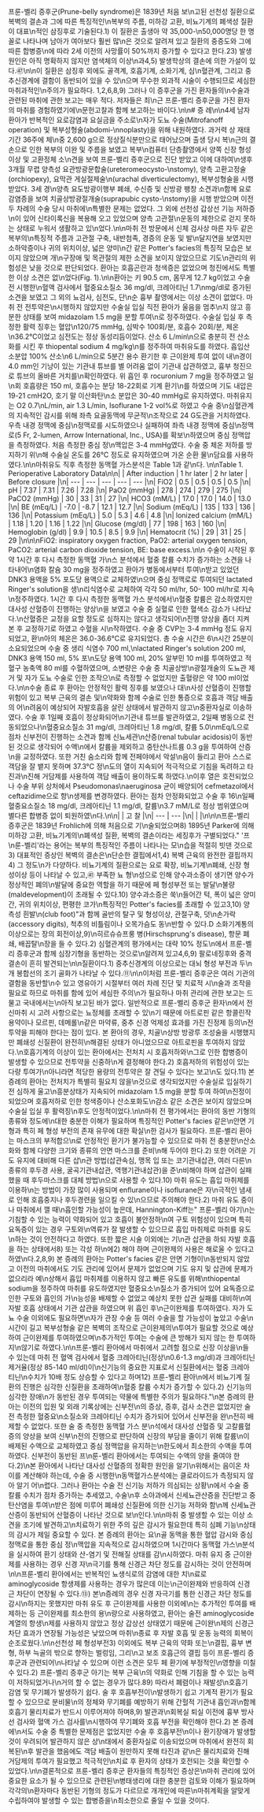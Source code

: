 프룬-벨리 증후군(Prune-belly syndrome)은 1839년 처음 보\n고된 선천성 질환으로 복벽의 결손과 그에 따른 특징적인\n복부의 주름, 미하강 고환, 비뇨기계의 폐색성 질환이 대표\n적인 삼징후로 기술된다.1) 이 질환은 출생아 약 35,000-\n50,000명당 한 명 꼴로 나타나며 남아가 여아보다 훨씬 많\n은 것으로 알려져 있고 질환의 중증도와 그에 따른 합병증\n에 따라 2세 이전의 사망률이 50%까지 증가할 수 있다고 한다.23) 발생 원인은 아직 명확하지 않지만 염색체의 이상\n과4,5) 발생학상의 결손에 의한 가설이 있다.㊼\n\n이 질환은 삼징후 외에도 골격계, 호흡기계, 소화기계, 심\n혈관계, 그리고 중추신경계에 결함이 동반되어 있을 수 있\n으며 무수한 외과적 시술이 수행되므로 세심한 마취과적인\n주의가 필요하다. 1,2,6,8,9) 그러나 이 증후군을 가진 환자들의\n수술과 관련된 마취에 관한 보고는 매우 적다. 저자들은 최\n근 프룬-벨리 증후군을 가진 환자의 마취를 경험하였기에\n문헌고찰과 함께 보고하는 바이다.\n\n# 증 례\n\n4세 남자 환아가 반복적인 요로감염과 요실금을 주소로\n자가 도뇨 수술(Mitrofanoff operation) 및 복부성형술(abdomi-\nnoplasty)을 위해 내원하였다. 과거력 상 재태기간 36주에 체\n중 2,600 g으로 정상질식분만으로 태어났으며 출생 당시 복\n근의 결손으로 인한 복부의 이완 및 주름을 보였고 복부\n컴퓨터 단층촬영에서 양쪽 신장 형성이상 및 고환정체 소\n견을 보여 프룬-벨리 증후군으로 진단 받았고 이에 대하여\n생후 3개월 무렵 양측성 요관방광문합술(ureteromeocysto-\nstomy), 양측 고환고정술(orchiopexy), 요막관 게실절제술\n(urachal diverticulectomy), 복부성형술을 시행 받았다. 3세 경\n양측 요도방광이행부 폐쇄, 수신증 및 신방광 팽창 소견과\n함께 요로감염증을 보여 치골상방광절개술(suprapubic cysto-\nstomy)을 시행 받았으며 이전 두 차례의 수술 당시 마취에\n특별한 문제는 없었다. 그 외에 선천성 갑상선 기능 저하증\n이 있어 신타이록신을 복용해 오고 있었으며 양측 고관절\n운동의 제한으로 걷지 못하는 상태로 누워서 생활하고 있\n었다.\n\n마취 전 방문에서 신체 검사상 마른 자두 같은 복부의\n특징적 주름과 고관절 구축, 내반첨족, 경증의 운동 및 발\n달지연을 보였지만 소하악증이나 귀의 위치이상, 넓은 양미\n간 같은 Potter's facies의 특징적 모습은 보이지 않았으며 개\n구장애 및 목관절의 제한 소견을 보이지 않았으므로 기도\n관리의 위험성은 낮을 것으로 판단되었다. 환아는 호흡곤란과 청색증은 없었으며 청진에서도 특별한 이상 소견은 없\n었다(Fig. 1).\n\n환아는 키 90.5 cm, 몸무게 12.7 kg이었고 수술 전 시행한\n혈액 검사에서 혈중요소질소 36 mg/dl, 크레아티닌 1.7\nmg/dl로 증가된 소견을 보였고 그 외의 뇨검사, 심전도, 단\n순 흉부 촬영에서는 이상 소견이 없었다. 마취 전 전투약은\n시행하지 않았지만 수술실 입실 직전 환아가 울음을 멈추\n지 않고 흥분한 상태를 보여 midazolam 1.5 mg을 분할 투여\n로 정주하였다. 수술실 입실 후 측정한 활력 징후는 혈압\n120/75 mmHg, 심박수 100회/분, 호흡수 20회/분, 체온\n36.2°C이었고 심전도는 정상 동성리듬이었다. 산소 6 L/min\n으로 충분히 전 산소화를 시킨 후 thiopental sodium 4 mg/kg\n를 정주하여 마취유도를 하였다. 흡입산소분압 100% 산소\n6 L/min으로 5분간 용수 환기한 후 근이완제 투여 없이 내\n경이 4.0 mm인 기낭이 있는 기관내 튜브를 별 어려움 없이 기관내 삽관하였고, 흉부 청진으로 튜브의 올바른 거치를\n확인하였다. 위 흡인 후 rocuronium 7 mg을 정주하였고 일\n회 호흡량은 150 ml, 호흡수는 분당 18-22회로 기계 환기\n를 하였으며 기도 내압은 19-21 cmH2O, 호기 말 이산화탄\n소 분압은 30-40 mmHg로 유지하였다. 마취유지는 O2 0.7\nL/min, air 1.3 L/min, Isoflurane 1-2 vol%로 하였고 수술 중\n심혈관계의 지속적인 감시를 위해 좌측 요골동맥에 무균적\n조작으로 24 G도관을 거치하였다. 우측 내경 정맥에 중심\n정맥로를 시도하였으나 실패하여 좌측 내경 정맥에 중심\n정맥로(5 Fr, 2-lumen, Arrow International, Inc., USA)를 확보\n하였으며 중심 정맥압을 측정하였다. 처음 측정한 중심 정\n맥압은 3-4 mmHg였다. 수술 중 체온 저하를 방지하기 위\n해 수술실 온도를 26°C 정도로 유지하였으며 가온 순환 물\n담요를 사용하였다.\n\n마취유도 직후 측정한 동맥혈 가스분석은 Table 1과 같\n다. \n\nTable 1. Perioperative Laboratory Data\n\n|  | After induction | 1 hr later | 2 hr later | Before closure |\n| --- | --- | --- | --- | --- |\n| FiO2 | 0.5 | 0.5 | 0.5 | 0.5 |\n| pH | 7.37 | 7.31 | 7.26 | 7.28 |\n| PaO2 (mmHg) | 278 | 274 | 279 | 275 |\n| PaCO2 (mmHg) | 30 | 33 | 31 | 27 |\n| HCO3 (mM/L) | 17.0 | 17.0 | 14.0 | 13.0 |\n| BE (mEq/L) | -7.0 | -8.7 | 12.1 | 12.7 |\n| Sodium (mEq/L) | 135 | 133 | 136 | 136 |\n| Potassium (mEq/L) | 5.0 | 5.3 | 4.6 | 4.8 |\n| lonized calcium (mM/L) | 1.18 | 1.20 | 1.16 | 1.22 |\n| Glucose (mg/dl) | 77 | 198 | 163 | 160 |\n| Hemoglobin (g/dl) | 9.9 | 10.5 | 8.5 | 9.9 |\n| Hematocrit (%) | 29 | 31 | 25 | 29 |\n\n\nFiO2: inspiratory oxygen fraction, PaO2: arterial oxygen tension, PaCO2: arterial carbon dioxide tension, BE: base excess.\n\n 수술이 시작된 후 약 1시간 후 다시 측정한 동맥혈 가\n스 분석에서 혈중 칼륨 수치가 증가하는 소견을 나타내어\n염화 칼슘 30 mg을 정주하였고 환아가 병동에서부터 투여\n받고 있었던 DNK3 용액을 5% 포도당 용액으로 교체하였\n으며 중심 정맥로로 투여되던 lactated Ringer's solution을 생\n리식염수로 교체하여 각각 50 ml/hr, 50- 100 ml/hr로 지속\n정주하였다. 1시간 후 다시 측정한 동맥혈 가스 분석에서\n혈중 칼륨은 감소하였지만 대사성 산혈증이 진행하는 양상\n을 보였고 수술 중 실혈로 인한 혈색소 감소가 나타났다.\n산혈증은 교정을 요할 정도로 심하지는 않다고 생각되어\n진행 양상을 좀더 지켜본 후 교정하기로 하였고 수혈을 시\n작하였다. 수술 중 CVP는 3-4 mmHg 정도 유지되었고, 환\n아의 체온은 36.0-36.6°C로 유지되었다. 총 수술 시간은 6\n시간 25분이 소요되었으며 수술 중 생리 식염수 700 ml,\nlactated Ringer's solution 200 ml, DNK3 용액 150 ml, 5% 포\n도당 용액 100 ml, 20% 알부민 10 ml를 투여하였고 적혈구 농축액 80 ml를 수혈하였으며, 소변량은 수술 중 치골상방\n광절개술의 도뇨관 제거 및 자가 도뇨 수술로 인한 조작으\n로 측정할 수 없었지만 출혈량은 약 100 ml이었다.\n\n수술 종료 후 환아는 안정적인 활력 징후를 보였으나 대\n사성 산혈증이 진행할 위험이 있고 복부 근육의 결손 및\n약화와 함께 수술로 인한 통증으로 호흡과 객담 배출의 어\n려움이 예상되어 자발호흡을 살린 상태에서 발관하지 않고\n중환자실로 이송하였다. 수술 후 1일째 호흡이 정상화되어\n기관내 튜브를 발관하였고, 2일째 병동으로 전동되었으나\n혈중요소질소 31 mg/dl, 크레아티닌 1.8 mg/dl, 칼륨 5.0\nmEq/L으로 점차 신부전이 진행하는 소견과 함께 신뇨세관\n산증(renal tubular acidosis)이 동반된 것으로 생각되어 수액\n에서 칼륨을 제외하고 중탄산나트륨 0.3 g을 투여하여 산증\n을 교정하였다. 또한 거친 숨소리와 함께 전페야에서 악설\n음이 들리고 환아 스스로 객담을 잘 뱉지 못하며 37.3°C 정\n도의 열이 지속되어 적극적으로 기침을 독려하고 타진과\n진해 거담제를 사용하여 객담 배출이 용이하도록 하였다.\n이후 열은 호전되었으나 수술 부위 상처에서 Pseudomonas\naeruginosa 균이 배양되어 cefmetazol에서 ceftazidime으로 항\n생제를 변경하였다. 환아는 점차 안정화되었고 수술 후 16\n일째 혈중요소질소 18 mg/dl, 크레아티닌 1.1 mg/dl, 칼륨\n3.7 mM/L로 정상 범위였으며 별다른 합병증 없이 퇴원하였\n다.\n\n|  | 고 찰 |\n| --- | --- |\n|  |  |\n\n\n프룬-벨리 증후군은 1839년 Frohlich에 의해 처음으로 기\n술되었으며8) 1895년 Parker에 의해 미하강 고환, 비뇨기계의\n폐색성 질환, 복벽의 결손이라는 세징후가 구별되었다.\" '프\n룬-벨리'라는 용어는 복부의 특징적인 주름이 나타나는 모\n습을 적절히 빗댄 것으로3) 대표적인 증상인 복벽의 결손은\n단순한 결핍에서1,4) 복벽 근육의 완전한 결핍까지4) 그 정도\n가 다양하다. 비뇨기계의 질환으로는 요로 확장, 비뇨기계\n폐쇄, 신장 형성이상 등이 나타날 수 있고,㊶ 부족한 뇨 형\n성으로 인해 양수과소증이 생기면 양수가 정상적인 폐의\n발달에 중요한 역할을 하기 때문에 페 형성부전 또는 발달\n불량(maldevelopment)이 초래될 수 있다.10) 양수과소증은 쑥\n들어간 턱, 폭이 넓은 양미간, 귀의 위치이상, 편평한 코가\n특징적인 Potter's facies를 초래할 수 있고3,10) 양측성 흰발\n(club foot)\"과 함께 골반의 탈구 및 형성이상, 관절구축, 덧\n손가락(accessory digits), 척추의 비틀림이나 오목가슴도 동\n반할 수 있다.D 소화기계통의 이상으로는 장의 회전이상,9)\n히르슈슈프룽 병(Hirschsprung's disease), 항문 폐쇄, 배꼽탈\n장을 들 수 있다.2) 심혈관계의 평가에서는 대략 10% 정도\n에서 프룬-벨리 증후군과 함께 심장기형을 동반하는 것으로\n알려져 있고4,6,9) 팔로네징후와 중격 결손이 흔히 발견되는\n\n질환이다.1) 중추신경계의 이상으로는 대뇌 형성 부전과 두\n개 봉합선의 조기 골화가 나타날 수 있다.⑪\n\n이처럼 프룬-벨리 증후군은 여러 기관의 결함을 동반할\n수 있고 영유아기 시절부터 여러 차례 진단 및 치료적 시\n술과 조작을 필요로 하므로 마취를 함에 있어 세심한 주의\n가 필요하나 마취 관리에 관한 보고는 드물고 국내에서는\n아직 보고된 바가 없다. 일반적으로 프룬-벨리 증후군 환자\n에서 전신마취 시 고려 사항으로는 뇨정체를 초래할 수 있\n기 때문에 아트로핀 같은 항콜린작용약이나 모르핀, 데메롤\n같은 마약류, 중추 신경 억제성 효과를 가진 진정제 등의\n전투약을 피해야 한다는 점이 있다. 본 환아의 경우, 치골\n상방 방광루 조성술을 시행했지만 폐쇄성 신질환이 완전히\n해결된 상태가 아니었으므로 아트로핀을 투여하지 않았다.\n호흡기계의 이상이 있는 환아에서는 전처치 시 호흡저하와\n그로 인한 합병증이 발생할 수 있으므로 전투약을 신중하\n게 결정해야 한다.2) 호흡저하의 위험성이 있는 다량 투여가\n아니라면 적당한 용량의 전투약은 잘 견딜 수 있다는 보고\n도 있다.11) 본 증례의 환아는 전처치가 특별히 필요치 않을\n것으로 생각되었지만 수술실로 입실하기 전 심하게 울고\n흥분상태가 지속되어 midazolam 1.5 mg을 분할 투여 하여\n진정이 되었으며 호흡저하로 인한 청색증이나 산소포화도\n감소 같은 소견은 보이지 않았으며 수술실 입실 후 활력징\n후도 안정적이었다.\n\n마취 전 평가에서는 환아의 동반 기형의 종류와 정도에\n대한 충분한 이해가 필요하며 특징적인 Potter's facies 같은\n안면 기형과 특히 페 형성 부전의 존재 유무에 대한 확실\n한 검사가 필요하다. 프룬-벨리 환아는 마스크의 부적합으\n로 안정적인 환기가 불가능할 수 있으므로 마취 전 충분한\n산소화와 함께 다양한 크기와 종류의 안면 마스크를 준비\n해 두어야 한다.2) 또한 어려운 기도 유지에 대비해 다른 삽\n관 방법(삽관속심, 맹목 입 또는 코기관내삽관, 여러 다른\n종류의 후두경 사용, 굴곡기관내삽관, 역행기관내삽관)을 준\n비해야 하며 삽관이 실패했을 때 후두마스크를 대체 방법\n으로 사용할 수 있다.10) 마취 유도는 흡입 마취제를 이용하\n는 방법이 가장 많이 사용되며 enflurane이나 isoflurane은 자\n극적인 냄새로 인해 호흡중지나 후두경련을 일으킬 수 있\n으므로 주의해야 한다.2) 마취 유도 중이나 마취에서 깰 때\n흡인할 가능성이 높은데, Hannington-Kiff는\" 프룬-벨리 아기\n는 기침할 수 있는 능력이 약화되어 있고 호흡이 불안정하\n여 구토 위험성이 있으며 특히 요독증이 있는 경우 구토와\n역류가 잘 발생할 수 있으므로 흡입 마취제로 마취를 유도\n하는 것이 안전하다고 하였다. 또한 짧은 시술 이외에는 기\n관 삽관을 하되 자발 호흡을 하는 상태에서8) 또는 각성 하\n에2) 해야 하며 근이완제의 사용은 해로울 수 있다고 하였\n다.2,8,9) 본 증례의 환아는 Potter's facies 같은 안면 기형이\n동반되지 않았고 이전의 마취에서도 기도 관리에 있어서 문제가 없었으며 기도 유지 및 삽관에 문제가 없으리라 예\n상해서 흡입 마취제를 이용하지 않고 빠른 유도를 위해\nthiopental sodium을 정주하여 마취를 유도하였지만 혈중요소\n질소가 증가되어 있어 요독증으로 인한 구토와 흡인의 가\n능성을 배제할 수 없었고 예상치 못한 삽관 실패를 대비하\n여 자발 호흡 상태에서 기관 삽관을 하였으며 위 흡인 후\n근이완제를 투여하였다. 자가 도뇨 수술 이외에도 필요하면\n자가 관장 수술 등 여러 수술을 할 가능성이 높았고 수술\n시간이 길고 복부성형술 같은 복벽의 조작으로 근이완제의\n투여가 필요할 것으로 예상하여 근이완제를 투여하였으며\n추가적인 투여는 수술에 큰 방해가 되지 않는 한 투여하지\n않기로 하였다.\n\n프룬-벨리 환아에서 마취에서 고려할 점으로 신장 이상을\n들 수 있는데 마취 전 혈액 검사에서 혈중 크레아티닌(정상\n0.6-1.3 mg/dl)과 크레아티닌 제거율(정상 85-140 ml/dl)이\n신기능의 중요한 지표로서 신질환에서는 혈중 크레아티닌\n수치가 10배 정도 상승할 수 있다고 하며12) 프룬-벨리 환아\n에서 비뇨기계 질환의 진행은 심각한 신질환을 초래하여\n혈중 칼륨 수치가 증가할 수 있다.2) 신기능의 심각한 장애\n가 동반된 경우 투여되는 약물에 특별한 주의가 필요하다.\"\n본 증례의 환아는 이전의 입원 및 외래 기록상에는 신부전\n의 증상, 증후, 검사 소견은 없었지만 술 전 측정한 혈중요\n소질소와 크레아티닌 수치가 증가되어 있어서 신부전을 완\n전히 배제할 수 없었다. 또한 술 중 측정한 동맥혈 가스 분\n석에서 대사성 산혈증 및 고칼륨혈증의 양상을 보여 신부\n전의 진행으로 판단하여 신장의 부담을 줄이기 위해 칼륨\n이 배제된 수액으로 교체하였고 중심 정맥압을 유지하는\n한도에서 최소한의 수액을 투여하였다. 신부전이 동반된 프\n룬-벨리 환아에서는 투여되는 수액의 양을 줄여야 한다.2)\n본 환아에서 나타난 대사성 산혈증의 정확한 원인을 알기\n위해서는 음이온 차이를 계산해야 하는데, 수술 중 시행한\n동맥혈가스분석에는 클로라이드가 측정되지 않아 알기 어\n렵다. 그러나 환아는 수술 전 신기능 저하가 의심되는 상황\n에서 수술 중 칼륨 수치가 점차 증가하는 추세였고, 수술\n후 소아과에서 신세뇨관산증을 진단받고 중탄산염을 투여\n받은 점에 미루어 폐쇄성 신질환에 의한 신기능 저하와 함\n께 신세뇨관 산증이 동반되어 산혈증이 나타난 것으로 보\n인다.\n\n마취 중 발생할 수 있는 이상 소견을 조기에 발견하고\n치료하기 위한 주의 깊은 감시가 필요한데 특히 심폐 기능\n상태의 감시가 제일 중요할 수 있다. 본 증례의 환아는 요\n골 동맥을 통한 혈압 감시와 중심 정맥로을 통한 중심 정\n맥압을 지속적으로 감시하였으며 1시간마다 동맥혈 가스\n분석을 실시하여 환기 상태와 산-염기 및 전해질 상태를 감\n시하였다. 마취 유지 중 근이완제를 사용하는 경우 신경 자\n극기를 통해 신경근 차단 정도를 감시하는 것이 안전하며\n\n프룬-벨리 환아에서는 반복적인 뇨생식로의 감염에 대한 치\n료로 aminoglycoside 항생제를 사용하는 경우가 많은데 이는\n근이완제와 반응하여 신경근 차단이 연장될 수 있다.⑬) 본\n증례의 경우 신경 자극기를 통한 신경근 차단 정도를 감시\n하지는 못했지만 마취 유도 후 근이완제를 사용한 이외에\n는 추가적인 투여를 배제하는 등 근이완제를 최소한의 용\n량으로 사용하였고, 환아는 술전 aminoglycoside 계열의 항생\n제를 사용하지 않았고 정상 갑상선 상태였기 때문에 근이완\n제의 신경근 차단 효과가 연장될 가능성은 낮았으며 마취\n종료 후 자발 호흡 및 운동 능력의 회복이 순조로웠다.\n\n선천성 페 형성부전3) 이외에도 복부 근육의 약화 또는\n결핍, 흉부 변형, 하부 늑골의 밖으로 향하는 벌렁임, 그리\n고 보조 호흡근의 결핍 등이 프룬-벨리 증후군과 관련되어\n나타날 수 있으며 이런 소견은 모두 페 환기에 부정적인\n영향을 미칠 수 있다.2) 프룬-벨리 증후군 아기는 복부 근육\n의 약화로 인해 기침을 할 수 있는 능력이 저하되었거나\n거의 할 수 없는 경우가 많다.89) 따라서 폐렴이나 재발성\n호흡기 감염 및 무기폐가 발생하기 쉽다. 술 후 호흡부전이\n발생하기 쉽고 기계적 환기가 필요할 수 있으므로 분비물\n의 정체와 무기폐를 예방하기 위해 간헐적 기관내 흡인과\n함께 호흡기 물리치료가 반드시 이루어져야 하며8,9) 발관과\n회복실 퇴실 이전에 흉부 방사선 검사와 혈액 가스 검사를\n시행하여 무기폐와 호흡 부전을 확인해야 한다.2) 본 증례에\n서도 수술 중 특별한 문제점은 없었지만 수술 후 호흡부전\n이나 환기장애가 발생할 것이 우려되어 발관하지 않은 상\n태에서 중환자실로 이송되었으며 마취에서 완전히 회복된\n후 발관을 했음에도 객담 배출이 원만하지 못해 타진과 같\n은 물리치료와 진해 거담제의 투여가 필요했고 적극적인\n치료 후 환자의 상태가 호전되는 것을 확인할 수 있었다.\n\n결론적으로 프룬-벨리 증후군 환자들의 특징적인 증상은\n마취 관리에 있어 중요한 요소가 될 수 있으므로 관련된\n병태생리에 대한 충분한 검토와 이해가 필요하며 각각의\n환자마다 동반된 기형의 정도가 다르므로 개개인에 따른\n마취계획을 알맞게 수립하여야 발생할 수 있는 합병증을\n최소한으로 줄일 수 있을 것이다.